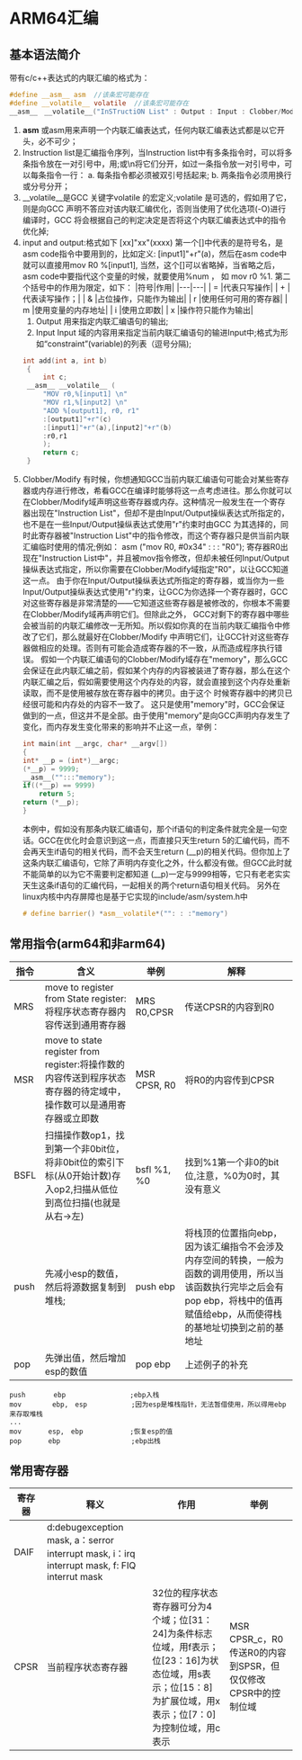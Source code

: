 # ARM64汇编
## 基本语法简介
带有c/c++表达式的内联汇编的格式为：
```c
#define __asm__ asm  //该条宏可能存在
#define __volatile__ volatile  //该条宏可能存在
__asm__　__volatile__("InSTructiON List" : Output : Input : Clobber/Modify);
```
1. __asm__ 或asm用来声明一个内联汇编表达式，任何内联汇编表达式都是以它开头，必不可少；
2. Instruction list是汇编指令序列，当Instruction list中有多条指令时，可以将多条指令放在一对引号中，用;或\n将它们分开，如过一条指令放一对引号中，可以每条指令一行：
   a. 每条指令都必须被双引号括起来;
   b. 两条指令必须用换行或分号分开；
3. __volatile__是GCC 关键字volatile 的宏定义;volatile 是可选的，假如用了它，则是向GCC 声明不答应对该内联汇编优化，否则当使用了优化选项(-O)进行编译时，GCC 将会根据自己的判定决定是否将这个内联汇编表达式中的指令优化掉;
4. input and output:格式如下 [xx]"xx"(xxxx)
   第一个[]中代表的是符号名，是asm code指令中要用到的，比如定义: [input1]"+r"(a)，然后在asm code中就可以直接用mov R0 %[input1], 当然，这个[]可以省略掉，当省略之后，asm code中要指代这个变量的时候，就要使用%num ， 如 mov r0 %1.
   第二个括号中的作用为限定，如下：
   |符号|作用|
   |---|---|
   | = |代表只写操作|
   | + |代表读写操作；|
   | & |占位操作，只能作为输出|
   | r |使用任何可用的寄存器|
   | m |使用变量的内存地址|
   | i |使用立即数|
   | x |操作符只能作为输出|
   1. Output 用来指定内联汇编语句的输出;
   2. Input Input 域的内容用来指定当前内联汇编语句的输进Input中;格式为形如“constraint”(variable)的列表（逗号分隔);
   ```c
   int add(int a, int b)
    {
        int c;  
    __asm__ __volatile__ (
        "MOV r0,%[input1] \n"
        "MOV r1,%[input2] \n"
        "ADD %[output1], r0, r1"
        :[output1]"+r"(c)
        :[input1]"+r"(a),[input2]"+r"(b)
        :r0,r1
        );
        return c;
    }
   ```
5. Clobber/Modify 有时候，你想通知GCC当前内联汇编语句可能会对某些寄存器或内存进行修改，希看GCC在编译时能够将这一点考虑进往。那么你就可以在Clobber/Modify域声明这些寄存器或内存。这种情况一般发生在一个寄存器出现在"Instruction List"，但却不是由Input/Output操纵表达式所指定的，也不是在一些Input/Output操纵表达式使用"r"约束时由GCC 为其选择的，同时此寄存器被"Instruction List"中的指令修改，而这个寄存器只是供当前内联汇编临时使用的情况;例如： asm ("mov R0, #0x34" : : : "R0"); 寄存器R0出现在"Instruction List中"，并且被mov指令修改，但却未被任何Input/Output操纵表达式指定，所以你需要在Clobber/Modify域指定"R0"，以让GCC知道这一点。 由于你在Input/Output操纵表达式所指定的寄存器，或当你为一些Input/Output操纵表达式使用"r"约束，让GCC为你选择一个寄存器时，GCC对这些寄存器是非常清楚的——它知道这些寄存器是被修改的，你根本不需要在Clobber/Modify域再声明它们。但除此之外， GCC对剩下的寄存器中哪些会被当前的内联汇编修改一无所知。所以假如你真的在当前内联汇编指令中修改了它们，那么就最好在Clobber/Modify 中声明它们，让GCC针对这些寄存器做相应的处理。否则有可能会造成寄存器的不一致，从而造成程序执行错误。
假如一个内联汇编语句的Clobber/Modify域存在"memory"，那么GCC会保证在此内联汇编之前，假如某个内存的内容被装进了寄存器，那么在这个内联汇编之后，假如需要使用这个内存处的内容，就会直接到这个内存处重新读取，而不是使用被存放在寄存器中的拷贝。由于这个 时候寄存器中的拷贝已经很可能和内存处的内容不一致了。 这只是使用"memory"时，GCC会保证做到的一点，但这并不是全部。由于使用"memory"是向GCC声明内存发生了变化，而内存发生变化带来的影响并不止这一点，举例：
    ```c
    int main(int __argc, char* __argv[])
    {
    int* __p = (int*)__argc;
    (*__p) = 9999;
    __asm__("":::"memory");
    if((*__p) == 9999)
        return 5;
    return (*__p);
    }
    ```
    本例中，假如没有那条内联汇编语句，那个if语句的判定条件就完全是一句空话。GCC在优化时会意识到这一点，而直接只天生return 5的汇编代码，而不会再天生if语句的相关代码，而不会天生return (__p)的相关代码。但你加上了这条内联汇编语句，它除了声明内存变化之外，什么都没有做。但GCC此时就不能简单的以为它不需要判定都知道 (__p)一定与9999相等，它只有老老实实天生这条if语句的汇编代码，一起相关的两个return语句相关代码。
    另外在linux内核中内存屏障也是基于它实现的include/asm/system.h中
    ```c
    # define barrier() *asm__volatile*("": : :"memory")
    ```
## 常用指令(arm64和非arm64)
|指令|含义|举例|解释|
|---|---|---|---|
|MRS|move to register from State register:将程序状态寄存器内容传送到通用寄存器|MRS R0,CPSR|传送CPSR的内容到R0|
|MSR|move to state register from register:将操作数的内容传送到程序状态寄存器的待定域中，操作数可以是通用寄存器或立即数|MSR CPSR, R0|将R0的内容传到CPSR|
|BSFL|扫描操作数op1，找到第一个非0bit位，将非0bit位的索引下标(从0开始计数)存入op2,扫描从低位到高位扫描(也就是从右->左)|bsfl %1, %0|找到%1第一个非0的bit位,注意，%0为0时，其没有意义|
|push|先减小esp的数值，然后将源数据复制到堆栈;|push ebp|将栈顶的位置指向ebp，因为该汇编指令不会涉及内存空间的转换，一般为函数的调用使用，所以当该函数执行完毕之后会有pop ebp，将栈中的值再赋值给ebp，从而使得栈的基地址切换到之前的基地址|
|pop|先弹出值，然后增加esp的数值|pop ebp|上述例子的补充|
```
push　　　  ebp　　　　　　　　　 ;ebp入栈　
mov　　　　 ebp,　esp　　　　　　 ;因为esp是堆栈指针，无法暂借使用，所以得用ebp来存取堆栈　
...
mov　　　　esp,　ebp　　　　　　　;恢复esp的值　
pop　　　　ebp　　　　　　　　　　 ;ebp出栈　
```
## 常用寄存器
|寄存器|释义|作用|举例|
|---|---|---|---|
|DAIF|d:debugexception mask, a：serror interrupt mask, i：irq interrupt mask, f: FIQ interrut mask|||
|CPSR|当前程序状态寄存器|32位的程序状态寄存器可分为4个域；位[31：24]为条件标志位域，用f表示；位[23：16]为状态位域，用s表示；位[15：8]为扩展位域，用x表示；位[7：0]为控制位域，用c表示 |MSR CPSR_c，R0 传送R0的内容到SPSR，但仅仅修改CPSR中的控制位域|


